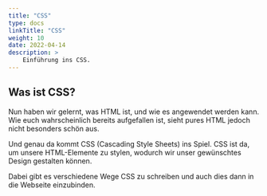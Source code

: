 ```yaml
---
title: "CSS"
type: docs
linkTitle: "CSS"
weight: 10
date: 2022-04-14
description: >
    Einführung ins CSS.
---
```


## Was ist CSS?
Nun haben wir gelernt, was HTML ist, und wie es angewendet werden kann. Wie euch wahrscheinlich bereits aufgefallen ist, sieht pures HTML jedoch nicht besonders schön aus.

Und genau da kommt CSS (Cascading Style Sheets) ins Spiel. CSS ist da, um unsere HTML-Elemente zu stylen, wodurch wir unser gewünschtes Design gestalten können.

Dabei gibt es verschiedene Wege CSS zu schreiben und auch dies dann in die Webseite einzubinden.